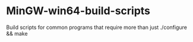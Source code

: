 # MinGW-win64-build-scripts
Build scripts for common programs that require more than just ./configure &amp;&amp; make
